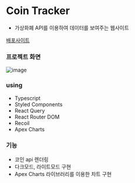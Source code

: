 # Coin Tracker

- 가상화폐 API를 이용하여 데이터를 보여주는 웹사이트

[배포사이트](https://yurim-hgr.github.io/react_master)

### 프로젝트 화면

![image](https://user-images.githubusercontent.com/51738855/173886237-28091ce5-97ca-4b2a-a244-1ba6b54e1ed2.png)

### using

- Typescript
- Styled Components
- React Query
- React Router DOM
- Recoil
- Apex Charts

### 기능

- 코인 api 렌더링
- 다크모드, 라이트모드 구현
- Apex Charts 라이브러리를 이용한 차트 구현
